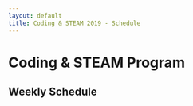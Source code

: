 ```yaml
---
layout: default
title: Coding & STEAM 2019 - Schedule
---
```


# Coding & STEAM Program

## Weekly Schedule

